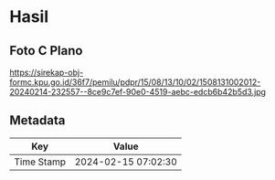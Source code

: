 # Hasil

## Foto C Plano

https://sirekap-obj-formc.kpu.go.id/36f7/pemilu/pdpr/15/08/13/10/02/1508131002012-20240214-232557--8ce9c7ef-90e0-4519-aebc-edcb6b42b5d3.jpg


## Metadata

| Key        | Value               |
| ---------- | ------------------- |
| Time Stamp | 2024-02-15 07:02:30 |



